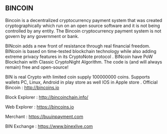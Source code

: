 ## BINCOIN

Bincoin is a decentralized cryptocurrency payment system that was created cryptographically which run on an open source software and it is not being controlled by any entity. The Bincoin cryptocurrency payment system is not govern by any government or bank.

BINcoin adds a new front of resistance through real financial freedom. BINcoin is based on time-tested blockchain technology while also adding extreme privacy features in its CryptoNote protocol . BINcoin have PoW Blockchain with Classic CryptoNight Algorithm.  The code is (and will always remain) free and open-source!

BIN is real Crypto with limited coin supply 100000000 coins. Supports wallets PC, Linux, Android in play store as well IOS in Apple store .
Official Bincoin : http://bincoins.io

Block Explorer :  http://bincoinchain.info/

Web Explorer : https://bincoins.io

Merchant : https://buuinpayment.com

BIN Exchange : https://www.binexlive.com
